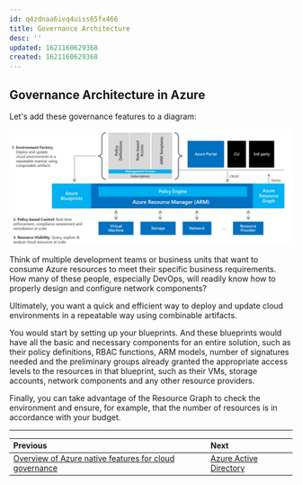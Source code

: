```yaml
---
id: q4zdnaa6ivq4uiss65fx466
title: Governance Architecture
desc: ''
updated: 1621160629368
created: 1621160629368
---
```

## Governance Architecture in Azure

Let's add these governance features to a diagram:

![governance-diagram](./assets/images/governance-diagram.png)

Think of multiple development teams or business units that want to consume Azure resources to meet their specific business requirements. How many of these people, especially DevOps, will readily know how to properly design and configure network components?

Ultimately, you want a quick and efficient way to deploy and update cloud environments in a repeatable way using combinable artifacts.

You would start by setting up your blueprints. And these blueprints would have all the basic and necessary components for an entire solution, such as their policy definitions, RBAC functions, ARM models, number of signatures needed and the preliminary groups already granted the appropriate access levels to the resources in that blueprint, such as their VMs, storage accounts, network components and any other resource providers.

Finally, you can take advantage of the Resource Graph to check the environment and ensure, for example, that the number of resources is in accordance with your budget.

---

| Previous                                                                                     | Next                                    |
| :------------------------------------------------------------------------------------------- | :-------------------------------------- |
| [Overview of Azure native features for cloud governance](overview-native-features.md) | [Azure Active Directory](aad.md) |
